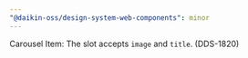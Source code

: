 ```yaml
---
"@daikin-oss/design-system-web-components": minor
---
```


Carousel Item: The slot accepts `image` and `title`. (DDS-1820)
